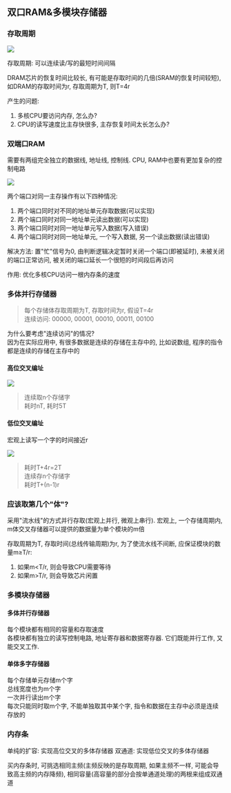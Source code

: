 ## 双口RAM&多模块存储器

### 存取周期

![](https://github.com/Ricolxwz/Computer-Organization-408/blob/main/Computer-Organization%20WD/Storage%20System/SVG/Dual-port%20ram%20&%20multi-module%20memory1.drawio.svg)

存取周期: 可以连续读/写的最短时间间隔

DRAM芯片的恢复时间比较长, 有可能是存取时间的几倍(SRAM的恢复时间较短), 如DRAM的存取时间为r, 存取周期为T, 则T=4r 

产生的问题: 
1. 多核CPU要访问内存, 怎么办? 
2. CPU的读写速度比主存快很多, 主存恢复时间太长怎么办?

### 双端口RAM

需要有两组完全独立的数据线, 地址线, 控制线. CPU, RAM中也要有更加复杂的控制电路

![](https://github.com/Ricolxwz/Computer-Organization-408/blob/main/Computer-Organization%20WD/Storage%20System/IMG/Dual-port%20ram%20&%20multi-module%20memory2.png)

两个端口对同一主存操作有以下四种情况:
1. 两个端口同时对不同的地址单元存取数据(可以实现)
2. 两个端口同时对同一地址单元读出数据(可以实现)
3. 两个端口同时对同一地址单元写入数据(写入错误)
4. 两个端口同时对同一地址单元, 一个写入数据, 另一个读出数据(读出错误)

解决方法: 置"忙"信号为0, 由判断逻辑决定暂时关闭一个端口(即被延时), 未被关闭的端口正常访问, 被关闭的端口延长一个很短的时间段后再访问

作用: 优化多核CPU访问一根内存条的速度

### 多体并行存储器

> 每个存储体存取周期为T, 存取时间为r, 假设T=4r
> <br> 连续访问: 00000, 00001, 00010, 00011, 00100

为什么要考虑"连续访问"的情况?
<br> 因为在实际应用中, 有很多数据是连续的存储在主存中的, 比如说数组, 程序的指令都是连续的存储在主存中的

#### 高位交叉编址

![](https://github.com/Ricolxwz/Computer-Organization-408/blob/main/Computer-Organization%20WD/Storage%20System/IMG/Dual-port%20ram%20&%20multi-module%20memory3.png)

> 连续取n个存储字
> <br> 耗时nT, 耗时5T

#### 低位交叉编址

宏观上读写一个字的时间接近r

![](https://github.com/Ricolxwz/Computer-Organization-408/blob/main/Computer-Organization%20WD/Storage%20System/IMG/Dual-port%20ram%20&%20multi-module%20memory4.png)

> 耗时T+4r=2T
> <br> 连续存n个存储字
> <br> 耗时T+(n-1)r

### 应该取第几个"体"?

采用"流水线"的方式并行存取(宏观上并行, 微观上串行). 宏观上, 一个存储周期内, m体交叉存储器可以提供的数据量为单个模块的m倍

存取周期为T, 存取时间(总线传输周期)为r, 为了使流水线不间断, 应保证模块的数量m≥T/r:
1. 如果m<T/r, 则会导致CPU需要等待
2. 如果m>T/r, 则会导致芯片闲置

### 多模块存储器

#### 多体并行存储器

每个模块都有相同的容量和存取速度
<br> 各模块都有独立的读写控制电路, 地址寄存器和数据寄存器. 它们既能并行工作, 又能交叉工作.

#### 单体多字存储器

每个存储单元存储m个字
<br> 总线宽度也为m个字
<br> 一次并行读出m个字
<br> 每次只能同时取m个字, 不能单独取其中某个字, 指令和数据在主存中必须是连续存放的

### 内存条

单纯的扩容: 实现高位交叉的多体存储器
双通道: 实现低位交叉的多体存储器

买内存条时, 可挑选相同主频(主频反映的是存取周期, 如果主频不一样, 可能会导致高主频的内存降频), 相同容量(高容量的部分会按单通道处理)的两根来组成双通道